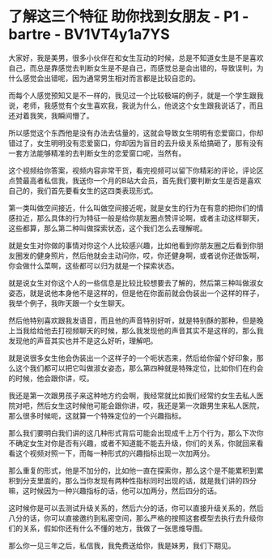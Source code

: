 # 了解这三个特征 助你找到女朋友 - P1 - bartre - BV1VT4y1a7YS

大家好，我是美男，很多小伙伴在和女生互动的时候，总是不知道女生是不是喜欢自己，而总是靠感觉去判断女生是不是自己，而感觉总是会出错的，导致误判，为什么感觉会出错呢，因为通常男生相对而言都是比较自恋的。

而每个人感觉预知又是不一样的，我见过一个比较极端的例子，就是一个学生跟我说，老师，我感觉有个女生喜欢我，我说为什么，他说这个女生跟我说话了，而且还对着我笑，我瞬间懵了。

所以感觉这个东西他是没有办法去估量的，这就会导致女生明明有恋爱窗口，你却错过了，女生明明没有恋爱窗口，你却因为盲目的去升级关系给搞砸了，那有没有一套方法能够精准的去判断女生的恋爱窗口呢，当然有。

这个视频给你答案，视频内容非常干货，看完视频可以留下你精彩的评论，评论区点赞最高者私信我，我送你一个月的B站大会员，首先我们要判断女生是否是喜欢自己的，我们首先要看女生的这四类表现形式。

第一类叫做空间接近，什么叫做空间接近呢，就是女生的行为在有意的把你们的情感拉近，那么具体的行为特征一般是给你朋友圈点赞评论啊，或者主动这样聊天，这些都算，那么第二种叫做探索状态，这个我们怎么去理解呢。

就是女生对你做的事情对你这个人比较感兴趣，比如他看到你朋友圈之后看到你朋友圈发的健身照片，然后他就会主动问你，哎，你还健身啊，或者说你还做饭啊，你会做什么菜啊，这些都可以归为就是一个探索状态。

就是说女生对你这个人的一些信息是比较比较想要去了解的，然后第三种叫做淑女姿态，就是说他本身他不是这样的，但是他在你面前就会伪装出一个这样的样子，我举个例子，我昨天跟一个女生聊天。

然后他特别喜欢跟我发语音，而且他的声音特别好听，就是特别酥的那种，但是晚上当我给给他去打视频聊天的时候，那么我发现他的声音其实不是这样的，那么我发现他的声音其实也并不是这么好听，理解吧。

就是说很多女生他会伪装出一个这样子的一个呃状态来，然后给你留个好印象，那么这个我们都可以把它叫做淑女姿态，那么第四种就是特殊定位，比如你们在约会的时候，他会跟你讲，哎。

我还是第一次跟男孩子来这种地方约会啊，我经常就比如我们经常约女生去私人医院对吧，然后女生这时候他可能会跟你讲，哎，我还是第一次跟男生来私人医院，那么很多时候呃，这就算一个特殊定位的一个兴趣指标。

那么我们要明白我们讲的这几种形式背后可能会出现成千上万个行为，那么下次你不确定女生对你是否有兴趣，或者不知道能不能去升级，你们的关系，你就回来看看这个视频对照一下，而每一种形式的兴趣指标出现一次加两分。

那么重复的形式，他是不加分的，比如他一直在探索你，那么这个是不能累积到累积到分支里面的，那么当你发现有两种性指标同时出现的话，就是我们讲的四分嘛，这时候因为一种兴趣指标的话，他可以加两分，然后四分的话。

这时候你是可以去测试升级关系的，然后六分的话，你可以直接升级关系的，然后八分的话，你可以直接邀约到私密空间，那么严格的按照这套模型去执行去升级你们的关系，假如你还有什么不懂的地方，我做了一张思维导图。

那么你一见三年之后，私信我，我免费送给你，我是妹男，我们下期见。